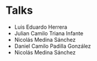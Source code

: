# Talks

- Luis Eduardo Herrera 
- Julian Camilo Triana Infante
- Nicolás Medina Sánchez
- Daniel Camilo Padilla González
- Nicolás Medina Sánchez
